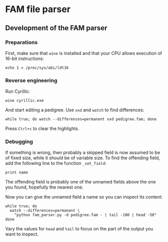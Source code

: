 # FAM file parser


## Development of the FAM parser

### Preparations
First, make sure that `wine` is installed and that your CPU allows execution of
16-bit instructions:

    echo 1 > /proc/sys/abi/ldt16

### Reverse engineering
Run Cyrillic:

    wine cyrillic.exe

And start editing a pedigree. Use `xxd` and `watch` to find differences:

    while true; do watch --differences=permanent xxd pedigree.fam; done

Press `Ctrl+c` to clear the highlights.

### Debugging
If something is wrong, then probably a skipped field is now assumed to be of
fixed size, while it should be of variable size. To find the offending field,
add the following line to the function `_set_field`:

    print name

The offending field is probably one of the unnamed fields above the one you
found, hopefully the nearest one.

Now you can give the unnamed field a name so you can inspect its content.

    while true; do
      watch --differences=permanent \
        "python fam_parser.py -d pedigree.fam - | tail -100 | head -50"
    done

Vary the values for `head` and `tail` to focus on the part of the output you
want to inspect.
